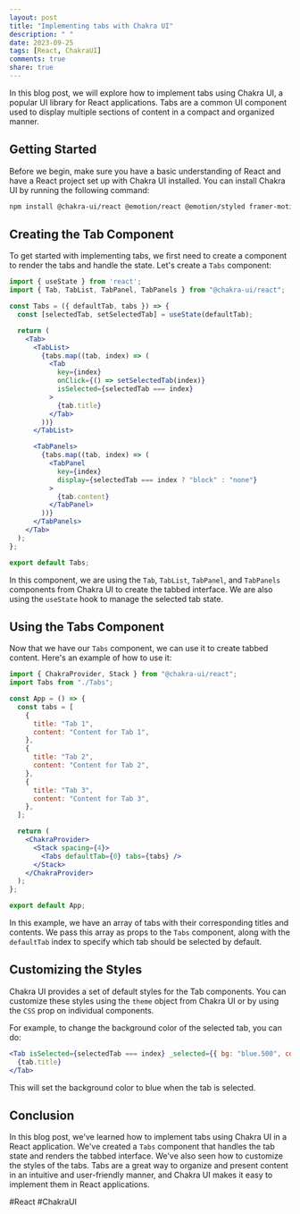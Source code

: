 ```yaml
---
layout: post
title: "Implementing tabs with Chakra UI"
description: " "
date: 2023-09-25
tags: [React, ChakraUI]
comments: true
share: true
---
```


In this blog post, we will explore how to implement tabs using Chakra UI, a popular UI library for React applications. Tabs are a common UI component used to display multiple sections of content in a compact and organized manner.

## Getting Started

Before we begin, make sure you have a basic understanding of React and have a React project set up with Chakra UI installed. You can install Chakra UI by running the following command:

```bash
npm install @chakra-ui/react @emotion/react @emotion/styled framer-motion
```

## Creating the Tab Component

To get started with implementing tabs, we first need to create a component to render the tabs and handle the state. Let's create a `Tabs` component:

```jsx
import { useState } from 'react';
import { Tab, TabList, TabPanel, TabPanels } from "@chakra-ui/react";

const Tabs = ({ defaultTab, tabs }) => {
  const [selectedTab, setSelectedTab] = useState(defaultTab);

  return (
    <Tab>
      <TabList>
        {tabs.map((tab, index) => (
          <Tab
            key={index}
            onClick={() => setSelectedTab(index)}
            isSelected={selectedTab === index}
          >
            {tab.title}
          </Tab>
        ))}
      </TabList>

      <TabPanels>
        {tabs.map((tab, index) => (
          <TabPanel
            key={index}
            display={selectedTab === index ? "block" : "none"}
          >
            {tab.content}
          </TabPanel>
        ))}
      </TabPanels>
    </Tab>
  );
};

export default Tabs;
```

In this component, we are using the `Tab`, `TabList`, `TabPanel`, and `TabPanels` components from Chakra UI to create the tabbed interface. We are also using the `useState` hook to manage the selected tab state.

## Using the Tabs Component

Now that we have our `Tabs` component, we can use it to create tabbed content. Here's an example of how to use it:

```jsx
import { ChakraProvider, Stack } from "@chakra-ui/react";
import Tabs from "./Tabs";

const App = () => {
  const tabs = [
    {
      title: "Tab 1",
      content: "Content for Tab 1",
    },
    {
      title: "Tab 2",
      content: "Content for Tab 2",
    },
    {
      title: "Tab 3",
      content: "Content for Tab 3",
    },
  ];

  return (
    <ChakraProvider>
      <Stack spacing={4}>
        <Tabs defaultTab={0} tabs={tabs} />
      </Stack>
    </ChakraProvider>
  );
};

export default App;
```

In this example, we have an array of tabs with their corresponding titles and contents. We pass this array as props to the `Tabs` component, along with the `defaultTab` index to specify which tab should be selected by default.

## Customizing the Styles

Chakra UI provides a set of default styles for the Tab components. You can customize these styles using the `theme` object from Chakra UI or by using the `CSS` prop on individual components.

For example, to change the background color of the selected tab, you can do:

```jsx
<Tab isSelected={selectedTab === index} _selected={{ bg: "blue.500", color: "white" }}>
  {tab.title}
</Tab>
```

This will set the background color to blue when the tab is selected.

## Conclusion

In this blog post, we've learned how to implement tabs using Chakra UI in a React application. We've created a `Tabs` component that handles the tab state and renders the tabbed interface. We've also seen how to customize the styles of the tabs. Tabs are a great way to organize and present content in an intuitive and user-friendly manner, and Chakra UI makes it easy to implement them in React applications.

#React #ChakraUI